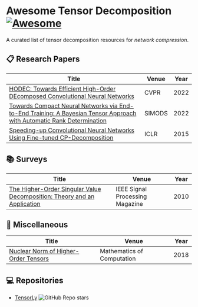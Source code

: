# Awesome Tensor Decomposition [![Awesome](https://awesome.re/badge.svg)](https://awesome.re)
A curated list of tensor decomposition resources for *network compression*.

## :clipboard: Research Papers
| Title                                                        | Venue      | Year |
| ------------------------------------------------------------ | ---------- | ---- |
| [HODEC: Towards Efficient High-Order DEcomposed Convolutional Neural Networks](https://ieeexplore.ieee.org/document/9879408) | CVPR | 2022 |
| [Towards Compact Neural Networks via End-to-End Training: A Bayesian Tensor Approach with Automatic Rank Determination](https://arxiv.org/abs/2010.08689) | SIMODS | 2022 |
| [Speeding-up Convolutional Neural Networks Using Fine-tuned CP-Decomposition](https://arxiv.org/abs/1412.6553) | ICLR | 2015 |

## :books: Surveys
| Title                                                        | Venue      | Year |
| ------------------------------------------------------------ | ---------- | ---- |
| [The Higher-Order Singular Value Decomposition: Theory and an Application](https://ieeexplore.ieee.org/document/5447070) | IEEE Signal Processing Magazine | 2010 |

## :blue_book: Miscellaneous
| Title                                                        | Venue      | Year |
| ------------------------------------------------------------ | ---------- | ---- |
| [Nuclear Norm of Higher-Order Tensors](https://arxiv.org/abs/1410.6072) | Mathematics of Computation | 2018 |

## :computer: Repositories
- [TensorLy](https://github.com/tensorly/tensorly) ![GitHub Repo stars](https://img.shields.io/github/stars/tensorly/tensorly)

